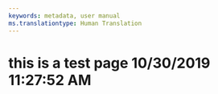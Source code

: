 ```yaml
---
keywords: metadata, user manual
ms.translationtype: Human Translation
---
```

# this is a test page 10/30/2019 11:27:52 AM